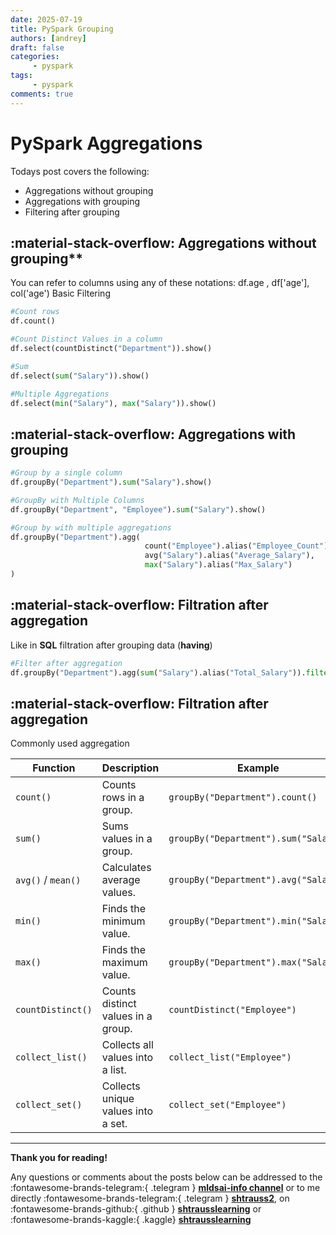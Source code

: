 ```yaml
---
date: 2025-07-19
title: PySpark Grouping
authors: [andrey]
draft: false
categories:
     - pyspark
tags:
     - pyspark
comments: true
---
```



# **PySpark Aggregations**

Todays post covers the following:

- Aggregations without grouping
- Aggregations with grouping 
- Filtering after grouping

<!-- more -->

## :material-stack-overflow: **Aggregations** without grouping**

You can refer to columns using any of these notations: df.age , df['age'], col('age')
Basic Filtering

```python
#Count rows
df.count()

#Count Distinct Values in a column
df.select(countDistinct("Department")).show()

#Sum
df.select(sum("Salary")).show()

#Multiple Aggregations
df.select(min("Salary"), max("Salary")).show()
```

## :material-stack-overflow: **Aggregations with grouping**

```python
#Group by a single column
df.groupBy("Department").sum("Salary").show()

#GroupBy with Multiple Columns
df.groupBy("Department", "Employee").sum("Salary").show()

#Group by with multiple aggregations
df.groupBy("Department").agg(
                              count("Employee").alias("Employee_Count"),
                              avg("Salary").alias("Average_Salary"),
                              max("Salary").alias("Max_Salary")
)
```

## :material-stack-overflow: **Filtration after aggregation**

Like in **SQL** filtration after grouping data (**having**)

```python
#Filter after aggregation
df.groupBy("Department").agg(sum("Salary").alias("Total_Salary")).filter("Total_Salary > 8000").show()
```

## :material-stack-overflow: **Filtration after aggregation**

Commonly used aggregation

| **Function**       | **Description**                    | **Example**                           |
| ------------------ | ---------------------------------- | ------------------------------------- |
| `count()`          | Counts rows in a group.            | `groupBy("Department").count()`       |
| `sum()`            | Sums values in a group.            | `groupBy("Department").sum("Salary")` |
| `avg()` / `mean()` | Calculates average values.         | `groupBy("Department").avg("Salary")` |
| `min()`            | Finds the minimum value.           | `groupBy("Department").min("Salary")` |
| `max()`            | Finds the maximum value.           | `groupBy("Department").max("Salary")` |
| `countDistinct()`  | Counts distinct values in a group. | `countDistinct("Employee")`           |
| `collect_list()`   | Collects all values into a list.   | `collect_list("Employee")`            |
| `collect_set()`    | Collects unique values into a set. | `collect_set("Employee")`             |

---

**Thank you for reading!**

Any questions or comments about the posts below can be addressed to the :fontawesome-brands-telegram:{ .telegram } **[mldsai-info channel](https://t.me/mldsai_info)** or to me directly :fontawesome-brands-telegram:{ .telegram } **[shtrauss2](https://t.me/shtrauss2)**, on :fontawesome-brands-github:{ .github } **[shtrausslearning](https://github.com/shtrausslearning)** or :fontawesome-brands-kaggle:{ .kaggle} **[shtrausslearning](https://kaggle.com/shtrausslearning)**